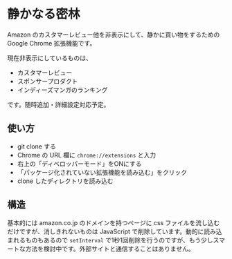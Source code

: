 # 静かなる密林

Amazon のカスタマーレビュー他を非表示にして、静かに買い物をするための Google Chrome 拡張機能です。

現在非表示にしているものは、

* カスタマーレビュー
* スポンサープロダクト
* インディーズマンガのランキング

です。随時追加・詳細設定対応予定。



## 使い方

+ git clone する
+ Chrome の URL 欄に `chrome://extensions` と入力
+ 右上の「ディベロッパーモード」をONにする
+ 「パッケージ化されていない拡張機能を読み込む」をクリック
+ clone したディレクトリを読み込む



## 構造

基本的には amazon.co.jp のドメインを持つページに css ファイルを流し込むだけですが、消しきれないものは JavaScript で削除しています。動的に読み込まれるものもあるので `setInterval` で1秒1回削除を行うのですが、もう少しスマートな方法を検討中です。外部サイトと通信することはありません。

